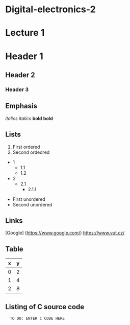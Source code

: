 # Digital-electronics-2

# Lecture 1
# Header 1
## Header 2
### Header 3

## Emphasis
_italics_ *italics*
__bold__ **bold**

## Lists
1. First ordered
2. Second ordedred

- 1
  - 1.1
  - 1.2
- 2
  - 2.1
    - 2.1.1

* First unordered
* Second unordered

## Links
[Google] (https://www.google.com/)
https://www.vut.cz/

## Table
x | y
---- | ----
0 | 2
1 | 4
2 | 8

## Listing of C source code
```
  TO DO: ENTER C CODE HERE
```

